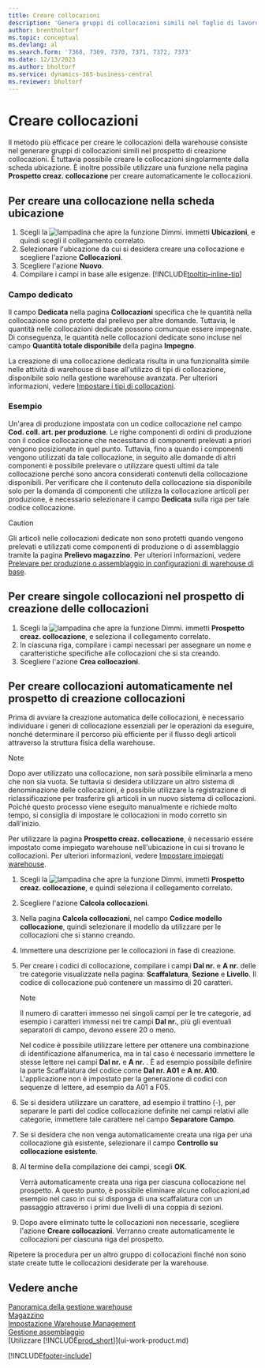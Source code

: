 ```yaml
---
title: Creare collocazioni
description: 'Genera gruppi di collocazioni simili nel foglio di lavoro per la creazione di collocazioni, crea le collocazioni singolarmente nella scheda ubicazione o automaticamente nel foglio di lavoro per la creazione di collocazioni.'
author: brentholtorf
ms.topic: conceptual
ms.devlang: al
ms.search.form: '7368, 7369, 7370, 7371, 7372, 7373'
ms.date: 12/13/2023
ms.author: bholtorf
ms.service: dynamics-365-business-central
ms.reviewer: bholtorf
---
```

# Creare collocazioni

Il metodo più efficace per creare le collocazioni della warehouse consiste nel generare gruppi di collocazioni simili nel prospetto di creazione collocazioni. È tuttavia possibile creare le collocazioni singolarmente dalla scheda ubicazione. È inoltre possibile utilizzare una funzione nella pagina **Prospetto creaz. collocazione** per creare automaticamente le collocazioni.  

## Per creare una collocazione nella scheda ubicazione

1.  Scegli la ![lampadina che apre la funzione Dimmi.](media/ui-search/search_small.png "Informazioni sull'operazione che si desidera eseguire") immetti **Ubicazioni**, e quindi scegli il collegamento correlato.  
2.  Selezionare l'ubicazione da cui si desidera creare una collocazione e scegliere l'azione **Collocazioni**.  
3. Scegliere l'azione **Nuovo**.
4. Compilare i campi in base alle esigenze. [!INCLUDE[tooltip-inline-tip](includes/tooltip-inline-tip_md.md)]

### Campo dedicato

Il campo **Dedicata** nella pagina **Collocazioni** specifica che le quantità nella collocazione sono protette dal prelievo per altre domande. Tuttavia, le quantità nelle collocazioni dedicate possono comunque essere impegnate. Di conseguenza, le quantità nelle collocazioni dedicate sono incluse nel campo **Quantità totale disponibile** della pagina **Impegno**.

La creazione di una collocazione dedicata risulta in una funzionalità simile nelle attività di warehouse di base all'utilizzo di tipi di collocazione, disponibile solo nella gestione warehouse avanzata. Per ulteriori informazioni, vedere [Impostare i tipi di collocazioni](warehouse-how-to-set-up-bin-types.md).

### Esempio

Un'area di produzione impostata con un codice collocazione nel campo **Cod. coll. art. per produzione**. Le righe componenti di ordini di produzione con il codice collocazione che necessitano di componenti prelevati a priori vengono posizionate in quel punto. Tuttavia, fino a quando i componenti vengono utilizzati da tale collocazione, in seguito alle domande di altri componenti è possibile prelevare o utilizzare questi ultimi da tale collocazione perché sono ancora considerati contenuti della collocazione disponibili. Per verificare che il contenuto della collocazione sia disponibile solo per la domanda di componenti che utilizza la collocazione articoli per produzione, è necessario selezionare il campo **Dedicata** sulla riga per tale codice collocazione.

> [!Caution]
> Gli articoli nelle collocazioni dedicate non sono protetti quando vengono prelevati e utilizzati come componenti di produzione o di assemblaggio tramite la pagina **Prelievo magazzino**. Per ulteriori informazioni, vedere [Prelevare per produzione o assemblaggio in configurazioni di warehouse di base](warehouse-how-to-pick-for-production.md).

## Per creare singole collocazioni nel prospetto di creazione delle collocazioni

1.  Scegli la ![lampadina che apre la funzione Dimmi.](media/ui-search/search_small.png "Informazioni sull'operazione che si desidera eseguire") immetti **Prospetto creaz. collocazione**, e seleziona il collegamento correlato.  
2.  In ciascuna riga, compilare i campi necessari per assegnare un nome e caratteristiche specifiche alle collocazioni che si sta creando.  
3.  Scegliere l'azione **Crea collocazioni**.  

## Per creare collocazioni automaticamente nel prospetto di creazione collocazioni

Prima di avviare la creazione automatica delle collocazioni, è necessario individuare i generi di collocazione essenziali per le operazioni da eseguire, nonché determinare il percorso più efficiente per il flusso degli articoli attraverso la struttura fisica della warehouse.  

> [!NOTE]  
> Dopo aver utilizzato una collocazione, non sarà possibile eliminarla a meno che non sia vuota. Se tuttavia si desidera utilizzare un altro sistema di denominazione delle collocazioni, è possibile utilizzare la registrazione di riclassificazione per trasferire gli articoli in un nuovo sistema di collocazioni. Poiché questo processo viene eseguito manualmente e richiede molto tempo, si consiglia di impostare le collocazioni in modo corretto sin dall'inizio.  

Per utilizzare la pagina **Prospetto creaz. collocazione**, è necessario essere impostato come impiegato warehouse nell'ubicazione in cui si trovano le collocazioni. Per ulteriori informazioni, vedere [Impostare impiegati warehouse](warehouse-how-to-set-up-warehouse-employees.md).    

1.  Scegli la ![lampadina che apre la funzione Dimmi.](media/ui-search/search_small.png "Dimmi cosa vuoi fare") immetti **Prospetto creaz. collocazione**, e quindi seleziona il collegamento correlato.  
2.  Scegliere l'azione **Calcola collocazioni**.
3. Nella pagina **Calcola collocazioni**, nel campo **Codice modello collocazione**, quindi selezionare il modello da utilizzare per le collocazioni che si stanno creando.
4.  Immettere una descrizione per le collocazioni in fase di creazione.  
5.  Per creare i codici di collocazione, compilare i campi **Dal nr.** e **A nr.** delle tre categorie visualizzate nella pagina: **Scaffalatura**, **Sezione** e **Livello**. Il codice di collocazione può contenere un massimo di 20 caratteri.  

    > [!NOTE]  
    >  Il numero di caratteri immesso nei singoli campi per le tre categorie, ad esempio i caratteri immessi nei tre campi **Dal nr.**, più gli eventuali separatori di campo, devono essere 20 o meno.  

     Nel codice è possibile utilizzare lettere per ottenere una combinazione di identificazione alfanumerica, ma in tal caso è necessario immettere le stesse lettere nei campi **Dal nr.** e **A nr.** . È ad esempio possibile definire la parte Scaffalatura del codice come **Dal nr. A01** e **A nr. A10**. L'applicazione non è impostato per la generazione di codici con sequenze di lettere, ad esempio da A01 a F05.  

6.  Se si desidera utilizzare un carattere, ad esempio il trattino (-), per separare le parti del codice collocazione definite nei campi relativi alle categorie, immettere tale carattere nel campo **Separatore Campo**.  
7.  Se si desidera che non venga automaticamente creata una riga per una collocazione già esistente, selezionare il campo **Controllo su collocazione esistente**.  
8. Al termine della compilazione dei campi, scegli **OK**.

    Verrà automaticamente creata una riga per ciascuna collocazione nel prospetto. A questo punto, è possibile eliminare alcune collocazioni,ad esempio nel caso in cui si disponga di una scaffalatura con un passaggio attraverso i primi due livelli di una coppia di sezioni.  

9. Dopo avere eliminato tutte le collocazioni non necessarie, scegliere l'azione **Creare collocazioni**. Verranno create automaticamente le collocazioni per ciascuna riga del prospetto.  

Ripetere la procedura per un altro gruppo di collocazioni finché non sono state create tutte le collocazioni desiderate per la warehouse.  

## Vedere anche

[Panoramica della gestione warehouse](design-details-warehouse-management.md)  
[Magazzino](inventory-manage-inventory.md)  
[Impostazione Warehouse Management](warehouse-setup-warehouse.md)    
[Gestione assemblaggio](assembly-assemble-items.md)  
[Utilizzare [!INCLUDE[prod_short](includes/prod_short.md)]](ui-work-product.md)


[!INCLUDE[footer-include](includes/footer-banner.md)]

